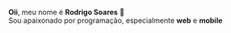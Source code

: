<b>Oii</b>, meu nome é <b>Rodrigo Soares</b> 👋 <br>
Sou apaixonado por programação, especialmente <b>web</b> e <b>mobile</b>

